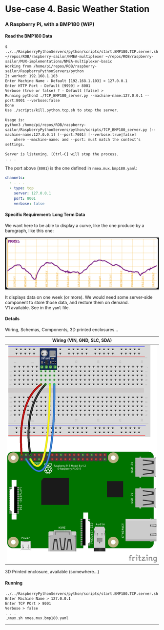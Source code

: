 # Use-case 4. Basic Weather Station
### A Raspberry Pi, with a BMP180 (WiP)

#### Read the BMP180 Data
```
$ ../../RaspberryPythonServers/python/scripts/start.BMP180.TCP.server.sh
~/repos/ROB/raspberry-sailor/NMEA-multiplexer ~/repos/ROB/raspberry-sailor/MUX-implementations/NMEA-multiplexer-basic
Working from /home/pi/repos/ROB/raspberry-sailor/RaspberryPythonServers/python
It worked: 192.168.1.103 
Enter Machine Name - Default [192.168.1.103] > 127.0.0.1
Enter HTTP Port - Default [9999] > 8001
Verbose (true or false) ? - Default [false] > 
Running python3 ./TCP_BMP180_server.py --machine-name:127.0.0.1 --port:8001 --verbose:false
Done
Use ./scripts/kill.python.tcp.sh to stop the server.

Usage is:
python3 /home/pi/repos/ROB/raspberry-sailor/RaspberryPythonServers/python/scripts/TCP_BMP180_server.py [--machine-name:127.0.0.1] [--port:7001] [--verbose:true|false]
    where --machine-name: and --port: must match the context's settings.

Server is listening. [Ctrl-C] will stop the process.
. . .
```
The port above (`8001`) is the one defined in `nmea.mux.bmp180.yaml`:
```yaml
channels:
  - . . .
  - type: tcp
    server: 127.0.0.1
    port: 8001
    verbose: false
```

#### Specific Requirement: Long Term Data
We want here to be able to display a curve, like the one produce by a barograph, like this one:

![Barograph](../doc_resources/barograph.png)

It displays data on one week (or more). We would need some server-side component to store those data,
and restore them on demand.  
V1 available. See in the `yaml` file.


#### Details
Wiring, Schemas, Components, 3D printed enclosures...

|        Wiring (VIN, GND, SLC, SDA)        |
|:-----------------------------------------:|
| ![BMP180](../doc_resources/BMP180_bb.png) |

3D Printed enclosure, available (somewhere...)

#### Running
```
../../RaspberryPythonServers/python/scripts/start.BMP180.TCP.server.sh
Enter Machine Name > 127.0.0.1
Enter TCP POrt > 8001
Verbose > false  
. . .
./mux.sh nmea.mux.bmp180.yaml
```

---
